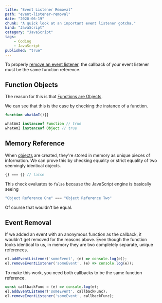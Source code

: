 ```yaml
---
title: "Event Listener Removal"
path: "event-listener-removal"
date: "2020-06-19"
chunk: "A quick look at an important event listener gotcha."
kind: "JavaScript"
category: "JavaScript"
tags:
    - Coding
    - JavaScript
published: "true"
---
```


To properly [remove an event listener](https://developer.mozilla.org/en-US/docs/Web/API/EventTarget/removeEventListener), the callback of your event listener must be the same function reference.

## Function Objects
The reason for this is that [Functions are Objects](https://developer.mozilla.org/en-US/docs/Web/JavaScript/Reference/Functions).

We can see that this is the case by checking the instance of a function.

```js
function whatAmI(){}

whatAmI instanceof Function // true
whatAmI instanceof Object // true
```

## Memory Reference
When [objects](https://developer.mozilla.org/en-US/docs/Web/JavaScript/Reference/Global_Objects/Object) are created, they're stored in memory as unique pieces of information. We can prove this by  checking equality or strict equality of two seemingly identical objects.

```js
{} === {} // false
```

This check evaluates to `false` because the JavaScript engine is basically seeing

```js
"Object Reference One" === "Object Reference Two"
```

Of course that wouldn't be equal.

## Event Removal

If we added an event with an anonymous function as the callback, it wouldn't get removed for the reasons above. Even though the function looks identical to us, in memory they are two completely separate, unique references.

```js
el.addEventListener('someEvent', (e) => console.log(e));
el.removeEventListener('someEvent', (e) => console.log(e));
```

To make this work, you need both callbacks to be the same function reference.

```js
const callbackFunc = (e) => console.log(e);
el.addEventListener('someEvent', callbackFunc);
el.removeEventListener('someEvent', callbackFunc);
```
